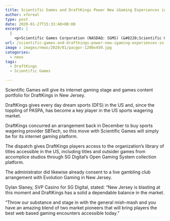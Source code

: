 ```yaml
---
title: Scientific Games and DraftKings Power New iGaming Experiences in New Jersey by means of OpenGaming Launch
author: xforeal 
type: post
date: 2020-01-27T15:33:40+00:00
excerpt: |
  |
    <p>Scientific Games Corporation (NASDAQ: SGMS) (&#8220;Scientific Games&#8221; or the &#8220;Company&#8221;) keeps on powering pivotal diversion encounters in the U </p>
url: /scientific-games-and-draftkings-power-new-igaming-experiences-in-new-jersey-by-means-of-opengaming-launch/
image : images/news/2020/01/pacgor-1200x450.jpg
categories:
  - news
tags:
  - DraftKings
  - Scientific Games

---
```

<span style="font-weight: 400;">Scientific Games will give its internet gaming stage and games content portfolio for DraftKings in New Jersey.</span>

<span style="font-weight: 400;">DraftKings gives every day dream sports (DFS) in the US and, since the toppling of PASPA, has become a key player in the US sports wagering market.</span>

<span style="font-weight: 400;">DraftKings concurred an arrangement back in December to buy sports wagering provider SBTech, so this move with Scientific Games will simply be for its internet gaming platform. </span>

<span style="font-weight: 400;">The dispatch gives DraftKings players access to the organization’s library of titles accessible in the US, including titles and outsider games from accomplice studios through SG Digital’s Open Gaming System collection platform.</span>

<span style="font-weight: 400;">The administrator did likewise already consent to a live gambling club arrangement with Evolution Gaming in New Jersey.</span>

<span style="font-weight: 400;">Dylan Slaney, SVP Casino for SG Digital, stated: “New Jersey is blasting at this moment and DraftKings has a solid a dependable balance in the market.</span>

<span style="font-weight: 400;">“Throw our substance and stage in with the general mish-mash and you have an amazing blend of two market pioneers that will bring players the best web based gaming encounters accessible today.”</span>